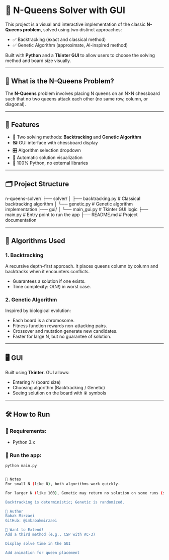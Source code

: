 # 🧠 N-Queens Solver with GUI

This project is a visual and interactive implementation of the classic **N-Queens problem**, solved using two distinct approaches:

- ✅ Backtracking (exact and classical method)
- ✅ Genetic Algorithm (approximate, AI-inspired method)

Built with **Python** and a **Tkinter GUI** to allow users to choose the solving method and board size visually.

---

## 📌 What is the N-Queens Problem?

The **N-Queens** problem involves placing N queens on an N×N chessboard such that no two queens attack each other (no same row, column, or diagonal).

---

## 🚀 Features

- 🔁 Two solving methods: **Backtracking** and **Genetic Algorithm**
- 🖼️ GUI interface with chessboard display
- 🎛️ Algorithm selection dropdown
- 🎯 Automatic solution visualization
- 🐍 100% Python, no external libraries

---

## 🗂️ Project Structure

n-queens-solver/
├── solver/
│ ├── backtracking.py # Classical backtracking algorithm
│ └── genetic.py # Genetic algorithm implementation
├── gui/
│ └── main_gui.py # Tkinter GUI logic
├── main.py # Entry point to run the app
├── README.md # Project documentation

---

## 🧠 Algorithms Used

### 1. Backtracking
A recursive depth-first approach. It places queens column by column and backtracks when it encounters conflicts.

- Guarantees a solution if one exists.
- Time complexity: O(N!) in worst case.

### 2. Genetic Algorithm
Inspired by biological evolution:
- Each board is a chromosome.
- Fitness function rewards non-attacking pairs.
- Crossover and mutation generate new candidates.
- Faster for large N, but no guarantee of solution.

---

## 🖥️ GUI

Built using **Tkinter**. GUI allows:
- Entering N (board size)
- Choosing algorithm (Backtracking / Genetic)
- Seeing solution on the board with ♛ symbols

---

## 🛠️ How to Run

### 🔹 Requirements:
- Python 3.x

### 🔹 Run the app:
```bash
python main.py


📌 Notes
For small N (like 8), both algorithms work quickly.

For larger N (like 100), Genetic may return no solution on some runs (since it's approximate).

Backtracking is deterministic; Genetic is randomized.

🧾 Author
Babak Mirzaei
GitHub: @imbabakmirzaei

🧠 Want to Extend?
Add a third method (e.g., CSP with AC-3)

Display solve time in the GUI

Add animation for queen placement


